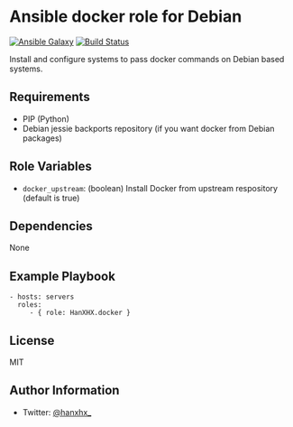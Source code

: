 Ansible docker role for Debian
==============================

[![Ansible Galaxy](http://img.shields.io/badge/ansible--galaxy-HanXHX.docker-blue.svg)](https://galaxy.ansible.com/HanXHX/docker/) [![Build Status](https://travis-ci.org/HanXHX/ansible-docker.svg?branch=master)](https://travis-ci.org/HanXHX/ansible-docker)

Install and configure systems to pass docker commands on Debian based systems.

Requirements
------------

- PIP (Python)
- Debian jessie backports repository (if you want docker from Debian packages)

Role Variables
--------------

- `docker_upstream`: (boolean) Install Docker from upstream respository (default is true)

Dependencies
------------

None

Example Playbook
----------------

    - hosts: servers
      roles:
         - { role: HanXHX.docker }

License
-------

MIT

Author Information
------------------

- Twitter: [@hanxhx_](https://twitter.com/hanxhx_)
